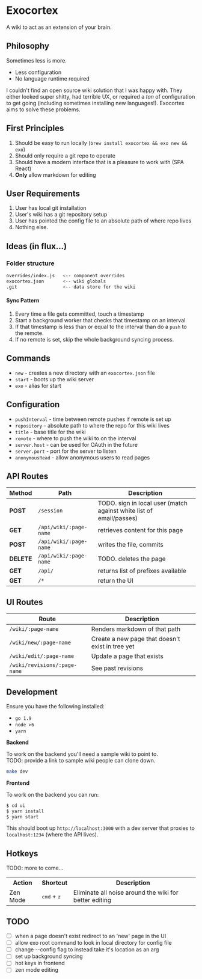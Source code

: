 # Exocortex

A wiki to act as an extension of your brain.  

## Philosophy

Sometimes less is more.

* Less configuration
* No language runtime required

I couldn't find an open source wiki solution that I was happy with.  They either
looked super shitty, had terrible UX, or required a _ton_ of configuration to
get going (including sometimes installing new languages!).  Exocortex aims to
solve these problems.

## First Principles

1. Should be easy to run locally (`brew install exocortex && exo new && exo`)
2. Should only require a git repo to operate
3. Should have a modern interface that is a pleasure to work with (SPA React)
4. **Only** allow markdown for editing

## User Requirements

1. User has local git installation
2. User's wiki has a git repository setup
3. User has pointed the config file to an absolute path of where repo lives
4. Nothing else.


## Ideas (in flux...)

### Folder structure

```sh
overrides/index.js   <-- component overrides
exocortex.json       <-- wiki globals
.git                 <-- data store for the wiki
```

#### Sync Pattern

1. Every time a file gets committed, touch a timestamp
2. Start a background worker that checks that timestamp on an interval
3. If that timestamp is less than or equal to the interval than do a `push` to
   the remote.
4. If no remote is set, skip the whole background syncing process.

## Commands

* `new` - creates a new directory with an `exocortex.json` file
* `start` - boots up the wiki server 
* `exo` - alias for start

## Configuration

* `pushInterval` - time between remote pushes if remote is set up
* `repository` - absolute path to where the repo for this wiki lives
* `title` - base title for the wiki
* `remote` - where to push the wiki to on the interval
* `server.host` - can be used for OAuth in the future
* `server.port` - port for the server to listen
* `anonymousRead` - allow anonymous users to read pages

## API Routes

| Method | Path | Description |
|--------|------|-------------|
| **POST** | `/session` | TODO. sign in local user (match against white list of email/passes) |
| **GET** | `/api/wiki/:page-name` | retrieves content for this page |
| **POST** | `/api/wiki/:page-name` | writes the file, commits |
| **DELETE** | `/api/wiki/:page-name` | TODO. deletes the page |
| **GET** | `/api/` | returns list of prefixes available|
| **GET** | `/*` | return the UI |

## UI Routes
| Route | Description |
|-------|-------------|
| `/wiki/:page-name` | Renders markdown of that path |
| `/wiki/new/:page-name` | Create a new page that doesn't exist in tree yet |
| `/wiki/edit/:page-name` | Update a page that exists |
| `/wiki/revisions/:page-name` | See past revisions | 


## Development
Ensure you have the following installed:

* `go 1.9`
* `node >6`
* `yarn`

**Backend**

To work on the backend you'll need a sample wiki to point to.  
TODO: provide a link to sample wiki people can clone down.

```sh
make dev
```

**Frontend**

To work on the backend you can run:
```sh
$ cd ui
$ yarn install
$ yarn start
```

This should boot up `http://localhost:3000` with a dev server that proxies to
`localhost:1234` (where the API lives).

## Hotkeys

TODO: more to come...

<table>  
  <tr>    
    <th>Action</th>    
    <th>Shortcut</th>  
    <th>Description</th>  
  </tr>  
  <tr> 
    <td>Zen Mode</td>    
    <td>
      <kbd>cmd</kbd> + <kbd>z </kbd>
    </td>  
    <td>
      Eliminate all noise around the wiki for better editing
    </td>
  </tr>  
</table>

## TODO

- [ ] when a page doesn't exist redirect to an 'new' page in the UI
- [ ] allow exo root command to look in local directory for config file
- [ ] change --config flag to instead take it's location as an arg
- [ ] set up background syncing 
- [ ] hot keys in frontend
- [ ] zen mode editing
